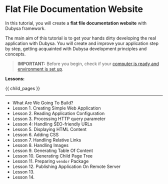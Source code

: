 # Flat File Documentation Website

In this tutorial, you will create a **flat file documentation website** with Dubysa framework.

The main aim of this tutorial is to get your hands dirty developing the real application with Dubysa. 
You will create and improve your application step by step, getting acquainted with Dubysa development 
principles and concepts.

>**IMPORTANT:** Before you begin, check if your 
[computer is ready and environment is set up](../../introduction/preparing-your-computer/).

**Lessons:**

{{ child_pages }}


--------------------

* What Are We Going To Build?
* Lesson 1. Creating Simple Web Application
* Lesson 2. Reading Application Configuration
* Lesson 3. Processing HTTP query parameter
* Lesson 4: Handling SEO-friendly URLs
* Lesson 5. Displaying HTML Content
* Lesson 6. Adding CSS
* Lesson 7. Handling Relative Links
* Lesson 8. Handling Images
* Lesson 9. Generating Table Of Content
* Lesson 10. Generating Child Page Tree
* Lesson 11. Preparing `vendor` Package
* Lesson 12. Publishing Application On Remote Server
* Lesson 13.
* Lesson 14.
